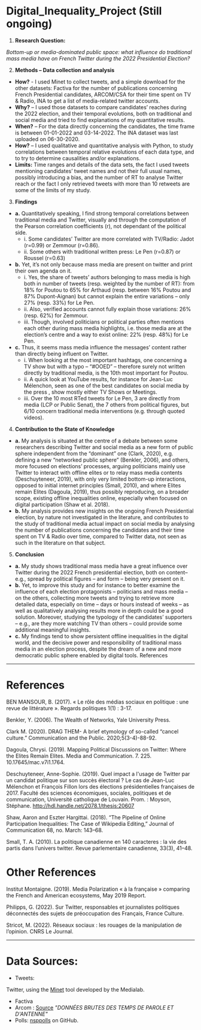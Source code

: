 # Digital_Inequality_Project (Still ongoing)


1.	**Research Question:** 

*Bottom-up or media-dominated public space: what influence do traditional mass media have on French Twitter during the 2022 Presidential Election?*


2.	**Methods – Data collection and analysis**

- **How?**   -  I used Minet  to collect tweets, and a simple download for the other datasets: Factiva for the number of publications concerning French Presidential candidates, ARCOM/CSA for their time spent on TV & Radio, INA to get a list of media-related twitter accounts. 
- **Why?** – I used those datasets to compare candidates’ reaches during the 2022 election, and their temporal evolutions, both on traditional and social media and tried to find explanations of my quantitative results.
- **When?** – For the data directly concerning the candidates, the time frame is between 01-01-2022 and 03-14-2022. The INA dataset was last uploaded on 06-30-2020.  
- **How?** – I used qualitative and quantitative analysis with Python, to study correlations between temporal relative evolutions of each data type, and to try to determine causalities and/or explanations.
- **Limits:** Time ranges and details of the data sets, the fact I used tweets mentioning candidates’ tweet names and not their full usual names, possibly introducing a bias, and the number of RT to analyse Twitter reach or the fact I only retrieved tweets with more than 10 retweets are some of the limits of my study. 

3.	**Findings**

- **a.** Quantitatively speaking, I find strong temporal correlations between traditional media and Twitter, visually and through the computation of the Pearson correlation coefficients (r), not dependant of the political side.
    - i.	Some candidates’ Twitter are more correlated with TV/Radio: Jadot (r=0.99) or Zemmour (r=0.86). 
    - ii.	Some others with traditional written press: Le Pen (r=0.87) or Roussel (r=0.63)
- **b.**	Yet, it’s not only because mass media are present on twitter and print their own agenda on it.
    - i.	Yes, the share of tweets’ authors belonging to mass media is high both in number of tweets (resp. weighted by the number of RT): from 18% for Poutou to 65% for Arthaud (resp. between 16% Poutou and 87% Dupont-Aignan) but cannot explain the entire variations – only 27% (resp. 33%) for Le Pen.  
    - ii.	Also, verified accounts cannot fully explain those variations: 26% (resp. 62%) for Zemmour. 
    - iii.	Though, involved politicians or political parties often mentions each other during mass media highlights, i.e. those media are at the election’s centre and a way to exist online: 22% (resp. 48%) for Le Pen. 
- **c.**	Thus, it seems mass media influence the messages’ content rather than directly being influent on Twitter.
    - i.	When looking at the most important hashtags, one concerning a TV show but with a typo – “#OOED” – therefore surely not written directly by traditional media, is the 10th most important for Poutou. 
    - ii.	A quick look at YouTube results, for instance for Jean-Luc Mélenchon, seen as one of the best candidates on social media by the press , show mostly either TV Shows or Meetings. 
    - iii.	Over the 10 most RTed tweets for Le Pen, 3 are directly from media (LCP or Public Senat), the 7 others from political figures, but 6/10 concern traditional media interventions (e.g. through quoted videos). 


4.	**Contribution to the State of Knowledge**

- **a.**	My analysis is situated at the centre of a debate between some researchers describing Twitter and social media as a new form of public sphere independent from the “dominant” one (Clark, 2020), e.g. defining a new “networked public sphere” (Benkler, 2006), and others, more focused on elections’ processes, arguing politicians mainly use Twitter to interact with offline elites or to relay mass media contents (Deschuyteneer, 2019), with only very limited bottom-up interactions, opposed to initial internet principles (Small, 2010), and where Elites remain Elites (Dagoula, 2019), thus possibly reproducing, on a broader scope, existing offline inequalities online, especially when focused on digital participation (Shaw et al. 2018).
- **b.**	My analysis provides new insights on the ongoing French Presidential election, by nature not investigated in the literature, and contributes to the study of traditional media actual impact on social media by analysing the number of publications concerning the candidates and their time spent on TV & Radio over time, compared to Twitter data, not seen as such in the literature on that subject. 

5.	**Conclusion**

- **a.**	My study shows traditional mass media have a great influence over Twitter during the 2022 French presidential election, both on content–e.g., spread by political figures – and form – being very present on it.
- **b.**	Yet, to improve this study and for instance to better examine the influence of each election protagonists – politicians and mass media – on the others, collecting more tweets and trying to retrieve more detailed data, especially on time – days or hours instead of weeks – as well as qualitatively analysing results more in depth could be a good solution. Moreover, studying the typology of the candidates’ supporters – e.g., are they more watching TV than others – could provide some additional meaningful insights. 
- **c.**	My findings tend to show persistent offline inequalities in the digital world, and the decisive power and responsibility of traditional mass media in an election process, despite the dream of a new and more democratic public sphere enabled by digital tools.
References 

------------------------------
# References
BEN MANSOUR, B. (2017). « Le rôle des médias sociaux en politique : une revue de littérature ». Regards politiques 1(1) : 3-17.

Benkler, Y. (2006). The Wealth of Networks, Yale University Press.

Clark M. (2020). DRAG THEM- A brief etymology of so-called “cancel culture.” Communication and the Public. 2020;5(3-4)-88-92.

Dagoula, Chrysi. (2019). Mapping Political Discussions on Twitter: Where the Elites Remain Elites. Media and Communication. 7. 225. 10.17645/mac.v7i1.1764.

Deschuyteneer, Anne-Sophie. (2019). Quel impact a l'usage de Twitter par un candidat politique sur son succès électoral ? Le cas de Jean-Luc Mélenchon et François Fillon lors des élections présidentielles françaises de 2017. Faculté des sciences économiques, sociales, politiques et de communication, Université catholique de Louvain. Prom. : Moyson, Stéphane. http://hdl.handle.net/2078.1/thesis:20607

Shaw, Aaron and Eszter Hargittai. (2018). “The Pipeline of Online Participation Inequalities: The Case of Wikipedia Editing,” Journal of Communication 68, no. March: 143–68.

Small, T. A. (2010). La politique canadienne en 140 caracteres : la vie des partis dans l’univers twitter. Revue parlementaire canadienne, 33(3), 41–48.

# Other References

Institut Montaigne. (2019). Media Polarization « à la française » comparing the French and American ecosystems, May 2019 Report.  

Philipps, G. (2022). Sur Twitter, responsables et journalistes politiques déconnectés des sujets de préoccupation des Français, France Culture. 

Stricot, M. (2022). Réseaux sociaux : les rouages de la manipulation de l’opinion. CNRS Le Journal. 

---------------------


# Data Sources: 

- Tweets: 

Twitter, using the [Minet](https://github.com/medialab/minet) tool developed by the Medialab. 

- Factiva
- Arcom : [Source](https://www.csa.fr/csaelections/tempspresidentielle2022)  *"DONNÉES BRUTES DES TEMPS DE PAROLE ET D'ANTENNE"*
- Polls: [nsppolls](https://github.com/nsppolls/nsppolls) on GitHub. 
